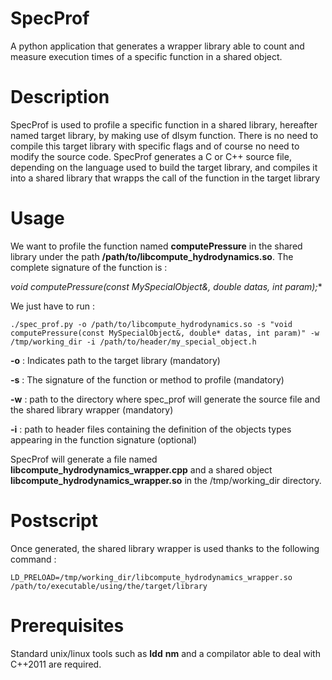 # SpecProf
A python application that generates a wrapper library able to count and measure execution times of a specific function in a shared object.

# Description

SpecProf is used to profile a specific function in a shared library, hereafter named target library, by making use of dlsym function.
There is no need to compile this target library with specific flags and of course no need to modify the source code.
SpecProf generates a C or C++ source file, depending on the language used to build the target library, and compiles it into a shared library that
wrapps the call of the function in the target library

# Usage

We want to profile the function named **computePressure** in the shared library under the path **/path/to/libcompute_hydrodynamics.so**. The complete signature
of the function is :

**void computePressure(const MySpecialObject&, double* datas, int param);**

We just have to run :

`./spec_prof.py -o /path/to/libcompute_hydrodynamics.so -s "void computePressure(const MySpecialObject&, double* datas, int param)" -w /tmp/working_dir -i /path/to/header/my_special_object.h`

**-o** : Indicates path to the target library (mandatory)

**-s** : The signature of the function or method to profile (mandatory)

**-w** : path to the directory where spec_prof will generate the source file and the shared library wrapper (mandatory)

**-i** : path to header files containing the definition of the objects types appearing in the function signature (optional)

SpecProf will generate a file named **libcompute_hydrodynamics_wrapper.cpp** and a shared object **libcompute_hydrodynamics_wrapper.so** in the /tmp/working_dir directory. 

# Postscript

Once generated, the shared library wrapper is used thanks to the following command :

`LD_PRELOAD=/tmp/working_dir/libcompute_hydrodynamics_wrapper.so /path/to/executable/using/the/target/library`

# Prerequisites

Standard unix/linux tools such as **ldd** **nm** and a compilator able to deal with C++2011 are required.
